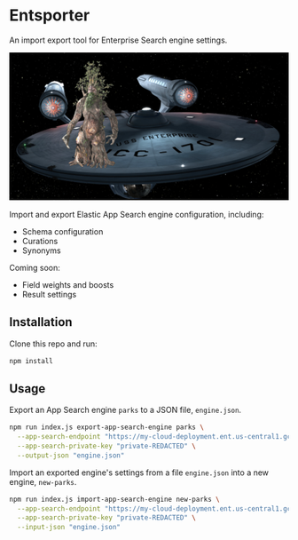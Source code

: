 # Entsporter

An import export tool for Enterprise Search engine settings.

<!-- sources: http://www.theargonath.cc/pictures/ents/ents.html https://cdn.player.one/sites/player.one/files/2016/02/01/enterprise-star-trek.jpg -->
![Entsporter](/entsporter.png)

Import and export Elastic App Search engine configuration, including:
* Schema configuration
* Curations
* Synonyms

Coming soon:
* Field weights and boosts
* Result settings

## Installation

Clone this repo and run:

```sh
npm install
```

## Usage

Export an App Search engine `parks` to a JSON file, `engine.json`.

```sh
npm run index.js export-app-search-engine parks \
  --app-search-endpoint "https://my-cloud-deployment.ent.us-central1.gcp.cloud.es.io" \
  --app-search-private-key "private-REDACTED" \
  --output-json "engine.json"
```

Import an exported engine's settings from a file `engine.json` into a new engine, `new-parks`.

```sh
npm run index.js import-app-search-engine new-parks \
  --app-search-endpoint "https://my-cloud-deployment.ent.us-central1.gcp.cloud.es.io" \
  --app-search-private-key "private-REDACTED" \
  --input-json "engine.json"
```
